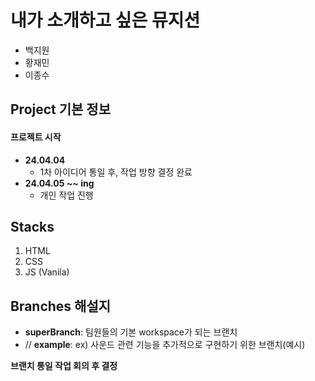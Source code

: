 # 내가 소개하고 싶은 뮤지션
- 백지원
- 황재민
- 이종수

## Project 기본 정보
#### 프로젝트 시작
- **24.04.04**
  - 1차 아이디어 통일 후, 작업 방향 결정 완료
- **24.04.05 ~~ ing**
  - 개인 작업 진행
 
## Stacks
1. HTML
2. CSS
3. JS (Vanila)

## Branches 해설지
- **superBranch**: 팀원들의 기본 workspace가 되는 브랜치
- // **example**: ex) 사운드 관련 기능을 추가적으로 구현하기 위한 브랜치(예시)

**브랜치 통일 작업 회의 후 결정**
